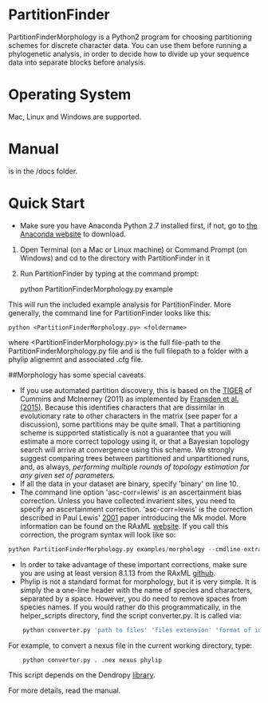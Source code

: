 # PartitionFinder

PartitionFinderMorphology is a Python2 program for choosing partitioning schemes for discrete character data. 
You can use them before running a phylogenetic analysis, in order to decide how to divide up your sequence data into separate blocks before
analysis.

# Operating System

Mac, Linux and Windows are supported.

# Manual

is in the /docs folder. 

# Quick Start

* Make sure you have Anaconda Python 2.7 installed first, if not, go to [the Anaconda website](https://www.continuum.io/downloads) to download.

1.  Open Terminal (on a Mac or Linux machine) or Command Prompt (on Windows) and cd to the directory with PartitionFinder in it
2.  Run PartitionFinder by typing at the command prompt:

    python PartitionFinderMorphology.py example

This will run the included example analysis for PartitionFinder. More generally, the command line for PartitionFinder looks like this:

    python <PartitionFinderMorphology.py> <foldername>

where <PartitionFinderMorphology.py> is the full file-path to the PartitionFinderMorphology.py file
and <foldername> is the full filepath to a folder with a phylip alignemnt and associated .cfg file.

##Morphology has some special caveats.
+ If you use automated partition discovery, this is based on the [TIGER](http://bioinf.nuim.ie/tiger/) of Cummins and McInerney (2011) as implemented by [Fransden et al. (2015)](http://www.biomedcentral.com/1471-2148/15/13). Because this identifies characters that are dissimilar in evolutionary rate to other characters in the matrix (see paper for a discussion), some partitions may be quite small. That a partitioning scheme is supported statistically is not a guarantee that you will estimate a more correct topology using it, or that a Bayesian topology search will arrive at convergence using this scheme. We strongly suggest comparing trees between partitioned and unpartitioned runs, and, as always, _performing multiple rounds of topology estimation for any given set of parameters._
+ If all the data in your dataset are binary, specify 'binary' on line 10.
+ The command line option 'asc-corr=lewis' is an ascertainment bias correction. Unless you have collected invarient sites, you 
need to specify an ascertainment correction. 'asc-corr=lewis' is the correction described in Paul Lewis' [2001](http://sysbio.oxfordjournals.org/content/50/6/913) paper introducing the Mk model. More information can be found on 
the RAxML [website](http://sco.h-its.org/exelixis/resource/download/NewManual.pdf). If you call this correction, the program syntax will look like so:
```python
python PartitionFinderMorphology.py examples/morphology --cmdline-extras=' --asc-corr=lewis'
```
+ In order to take advantage of these important corrections, make sure you are using at least version 8.1.13
from the RAxML [github](https://github.com/stamatak/standard-RAxML/releases). 
+ Phylip is not a standard format for morphology, but it is very simple. It is simply the a one-line header with the name of species 
and characters, separated by a space. However, you do need to remove spaces from species names. If you would rather do this programmatically,
in the helper_scripts directory, find the script converter.py. It is called via:
```python
    python converter.py 'path to files' 'files extension' 'format of input files' 'format you need'
```
For example, to convert a nexus file in the current working directory, type:
```python
    python converter.py . .nex nexus phylip
```
This script depends on the Dendropy [library](https://pythonhosted.org/DendroPy/index.html).

For more details, read the manual.
